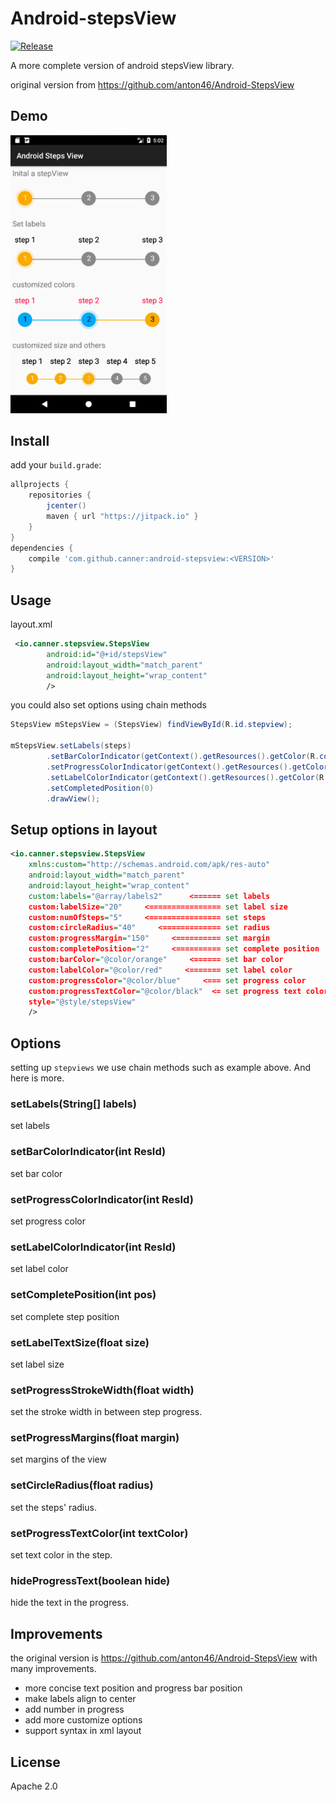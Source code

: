 # Android-stepsView
[![Release](https://jitpack.io/v/Canner/android-stepsview.svg)](https://jitpack.io/#Canner/android-stepsview)

A more complete version of android stepsView library.

original version from https://github.com/anton46/Android-StepsView

## Demo

<img src="./demo.png" width="250"/>


## Install

add your `build.grade`:

```groovy
allprojects {
    repositories {
        jcenter()
        maven { url "https://jitpack.io" }
    }
}
dependencies {
    compile 'com.github.canner:android-stepsview:<VERSION>'
}
```

## Usage

layout.xml

```xml
 <io.canner.stepsview.StepsView
        android:id="@+id/stepsView"
        android:layout_width="match_parent"
        android:layout_height="wrap_content"
        />
```

you could also set options using chain methods

```java
StepsView mStepsView = (StepsView) findViewById(R.id.stepview);

mStepsView.setLabels(steps)
        .setBarColorIndicator(getContext().getResources().getColor(R.color.material_blue_grey_800))
        .setProgressColorIndicator(getContext().getResources().getColor(R.color.orange))
        .setLabelColorIndicator(getContext().getResources().getColor(R.color.orange))
        .setCompletedPosition(0)
        .drawView();
```

## Setup options in layout

```xml
<io.canner.stepsview.StepsView
    xmlns:custom="http://schemas.android.com/apk/res-auto"
    android:layout_width="match_parent"
    android:layout_height="wrap_content"
    custom:labels="@array/labels2"      <====== set labels
    custom:labelSize="20"     <================ set label size
    custom:numOfSteps="5"     <================ set steps
    custom:circleRadius="40"     <============= set radius
    custom:progressMargin="150"     <========== set margin
    custom:completePosition="2"     <========== set complete position
    custom:barColor="@color/orange"     <====== set bar color
    custom:labelColor="@color/red"     <======= set label color
    custom:progressColor="@color/blue"     <=== set progress color
    custom:progressTextColor="@color/black"  <= set progress text color
    style="@style/stepsView"
    />
```

## Options

setting up `stepviews` we use chain methods such as example above. And here is more.

### setLabels(String[] labels)

set labels

### setBarColorIndicator(int ResId)

set bar color

### setProgressColorIndicator(int ResId)

set progress color

### setLabelColorIndicator(int ResId)

set label color

### setCompletePosition(int pos)

set complete step position

### setLabelTextSize(float size)

set label size

### setProgressStrokeWidth(float width)

set the stroke width in between step progress.

### setProgressMargins(float margin)

set margins of the view

### setCircleRadius(float radius)

set the steps' radius.

### setProgressTextColor(int textColor)

set text color in the step.

### hideProgressText(boolean hide)

hide the text in the progress.

## Improvements

the original version is https://github.com/anton46/Android-StepsView with many improvements.

- more concise text position and progress bar position
- make labels align to center
- add number in progress
- add more customize options
- support syntax in xml layout

## License

Apache 2.0

